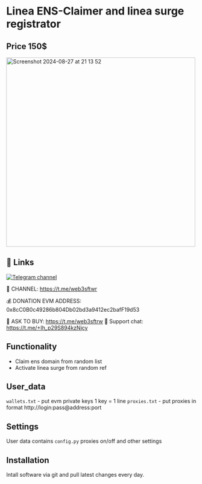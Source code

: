 # Linea ENS-Claimer and linea surge registrator
## Price 150$

<img width="501" alt="Screenshot 2024-08-27 at 21 13 52" src="https://github.com/user-attachments/assets/39a86a88-f136-4f77-9da1-6d944e6a7819">

## 🔗 Links
[![Telegram channel](https://img.shields.io/endpoint?url=https://runkit.io/damiankrawczyk/telegram-badge/branches/master?url=https://t.me/web3sftwr)](https://t.me/web3sftwr)

🔔 CHANNEL: https://t.me/web3sftwr

💰 DONATION EVM ADDRESS: 0x8cC0B0c49286b804Db02bd3a9412ec2bafF19d53

🤝 ASK TO BUY: https://t.me/web3sftrw
🤝 Support chat: https://t.me/+Ih_p29S894kzNjcy

## Functionality
- Claim ens domain from random list
- Activate linea surge from random ref

## User_data

`wallets.txt` - put evm private keys 1 key = 1 line
`proxies.txt` - put proxies in format http://login:pass@address:port

## Settings
User data contains `config.py` proxies on/off and other settings

## Installation
Intall software via git and pull latest changes every day.
